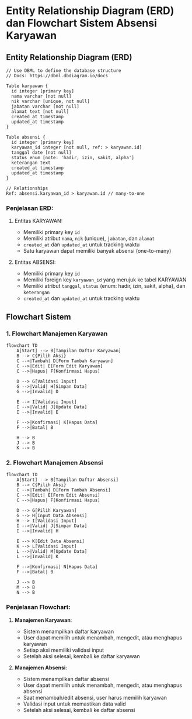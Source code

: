 # Entity Relationship Diagram (ERD) dan Flowchart Sistem Absensi Karyawan

## Entity Relationship Diagram (ERD)

```dbml
// Use DBML to define the database structure
// Docs: https://dbml.dbdiagram.io/docs

Table karyawan {
  id integer [primary key]
  nama varchar [not null]
  nik varchar [unique, not null]
  jabatan varchar [not null]
  alamat text [not null]
  created_at timestamp
  updated_at timestamp
}

Table absensi {
  id integer [primary key]
  karyawan_id integer [not null, ref: > karyawan.id]
  tanggal date [not null]
  status enum [note: 'hadir, izin, sakit, alpha']
  keterangan text
  created_at timestamp
  updated_at timestamp
}

// Relationships
Ref: absensi.karyawan_id > karyawan.id // many-to-one
```

### Penjelasan ERD:
1. Entitas KARYAWAN:
   - Memiliki primary key `id`
   - Memiliki atribut `nama`, `nik` (unique), `jabatan`, dan `alamat`
   - `created_at` dan `updated_at` untuk tracking waktu
   - Satu karyawan dapat memiliki banyak absensi (one-to-many)

2. Entitas ABSENSI:
   - Memiliki primary key `id`
   - Memiliki foreign key `karyawan_id` yang merujuk ke tabel KARYAWAN
   - Memiliki atribut `tanggal`, `status` (enum: hadir, izin, sakit, alpha), dan `keterangan`
   - `created_at` dan `updated_at` untuk tracking waktu

## Flowchart Sistem

### 1. Flowchart Manajemen Karyawan

```mermaid
flowchart TD
    A[Start] --> B[Tampilan Daftar Karyawan]
    B --> C{Pilih Aksi}
    C -->|Tambah| D[Form Tambah Karyawan]
    C -->|Edit| E[Form Edit Karyawan]
    C -->|Hapus| F[Konfirmasi Hapus]
    
    D --> G[Validasi Input]
    G -->|Valid| H[Simpan Data]
    G -->|Invalid| D
    
    E --> I[Validasi Input]
    I -->|Valid| J[Update Data]
    I -->|Invalid| E
    
    F -->|Konfirmasi| K[Hapus Data]
    F -->|Batal| B
    
    H --> B
    J --> B
    K --> B
```

### 2. Flowchart Manajemen Absensi

```mermaid
flowchart TD
    A[Start] --> B[Tampilan Daftar Absensi]
    B --> C{Pilih Aksi}
    C -->|Tambah| D[Form Tambah Absensi]
    C -->|Edit| E[Form Edit Absensi]
    C -->|Hapus| F[Konfirmasi Hapus]
    
    D --> G[Pilih Karyawan]
    G --> H[Input Data Absensi]
    H --> I[Validasi Input]
    I -->|Valid| J[Simpan Data]
    I -->|Invalid| H
    
    E --> K[Edit Data Absensi]
    K --> L[Validasi Input]
    L -->|Valid| M[Update Data]
    L -->|Invalid| K
    
    F -->|Konfirmasi| N[Hapus Data]
    F -->|Batal| B
    
    J --> B
    M --> B
    N --> B
```

### Penjelasan Flowchart:

1. **Manajemen Karyawan**:
   - Sistem menampilkan daftar karyawan
   - User dapat memilih untuk menambah, mengedit, atau menghapus karyawan
   - Setiap aksi memiliki validasi input
   - Setelah aksi selesai, kembali ke daftar karyawan

2. **Manajemen Absensi**:
   - Sistem menampilkan daftar absensi
   - User dapat memilih untuk menambah, mengedit, atau menghapus absensi
   - Saat menambah/edit absensi, user harus memilih karyawan
   - Validasi input untuk memastikan data valid
   - Setelah aksi selesai, kembali ke daftar absensi